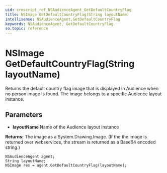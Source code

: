 ```yaml
---
uid: crmscript_ref_NSAudienceAgent_GetDefaultCountryFlag
title: NSImage GetDefaultCountryFlag(String layoutName)
intellisense: NSAudienceAgent.GetDefaultCountryFlag
keywords: NSAudienceAgent, GetDefaultCountryFlag
so.topic: reference
---
```


# NSImage GetDefaultCountryFlag(String layoutName)

Returns the default country flag image that is displayed in Audience when no person image is found. The image belongs to a specific Audience layout instance.

## Parameters

* **layoutName** Name of the Audience layout instance

**Returns:** The image as a System.Drawing.Image. (If the the image is returned over webservices, the stream is returned as a Base64 encoded string.)

```crmscript
NSAudienceAgent agent;
String layoutName;
NSImage res = agent.GetDefaultCountryFlag(layoutName);
```

